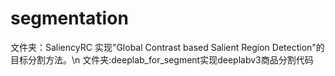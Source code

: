# segmentation
文件夹：SaliencyRC 实现"Global Contrast based Salient Region Detection"的目标分割方法。\n
文件夹:deeplab_for_segment实现deeplabv3商品分割代码
